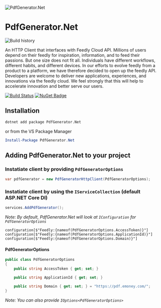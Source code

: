 ![PdfGenerator.Net](https://raw.githubusercontent.com/Zettersten/FeedlySharp/master/PdfGenerator.Net/PdfGenerator.png "PdfGenerator.Net")
# PdfGenerator.Net

![Build history](https://buildstats.info/azurepipelines/chart/nenvy/PdfGenerator.Net/8)

An HTTP Client that interfaces with Feedly Cloud API. Millions of users depend on their feedly for inspiration, information, and to feed their passions. But one size does not fit all. Individuals have different workflows, different habits, and different devices. In our efforts to evolve feedly from a product to a platform, we have therefore decided to open up the feedly API. Developers are welcome to deliver new applications, experiences, and innovations via the feedly cloud. We feel strongly that this will help to accelerate innovation and better serve our users.

[![Build Status](https://dev.azure.com/nenvy/FeedlySharp/_apis/build/status/Zettersten.FeedlySharp?branchName=master)](https://dev.azure.com/nenvy/PdfGenerator.Net/_build/latest?definitionId=8&branchName=master) [![NuGet Badge](https://buildstats.info/nuget/PdfGenerator.Net)](https://www.nuget.org/packages/PdfGenerator.Net/)


## Installation

```bash
dotnet add package PdfGenerator.Net
```

or from the VS Package Manager

```powershell
Install-Package PdfGenerator.Net
```

## Adding PdfGenerator.Net to your project

### Instatiate client by providing `PdfGeneratorOptions`

```csharp
var pdfGenerator = new PdfGeneratorHttpClient(PdfGeneratorOptions); 
```

### Instatiate client by using the `IServiceCollection` (default ASP.NET Core DI)

```csharp
services.AddPdfGenerator();
```

*Note: By default, PdfGenerator.Net will look at `IConfiguration` for `PdfGeneratorOptions`*

```
configuration[$"Feedly:{nameof(PdfGeneratorOptions.AccessToken)}"]
configuration[$"Feedly:{nameof(PdfGeneratorOptions.ApplicationId)}"]
configuration[$"Feedly:{nameof(PdfGeneratorOptions.Domain)}"]
```

#### PdfGeneratorOptions

```csharp
public class PdfGeneratorOptions
{
    public string AccessToken { get; set; }

    public string ApplicationId { get; set; }

    public string Domain { get; set; } = "https://pdf.emoney.com/";
}
```

*Note: You can also provide `IOptions<PdfGeneratorOptions>`*
